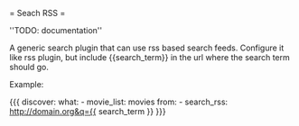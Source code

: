 = Seach RSS =

''TODO: documentation''

A generic search plugin that can use rss based search feeds. Configure it like rss
plugin, but include {{search_term}} in the url where the search term should go.

Example:

{{{
discover:
  what: 
    - movie_list: movies
  from:
    - search_rss: http://domain.org&q={{ search_term }}
}}}